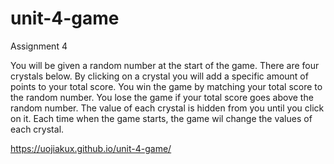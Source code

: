 # unit-4-game
Assignment 4

You will be given a random number at the start of the game. 
There are four crystals below. By clicking on a crystal you will add a specific amount of points to your total score.
You win the game by matching your total score to the random number. You lose the game if your total score goes above the random number.
The value of each crystal is hidden from you until you click on it.
Each time when the game starts, the game wil change the values of each crystal. 

https://uojiakux.github.io/unit-4-game/
